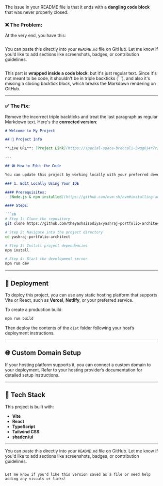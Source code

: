 The issue in your README file is that it ends with a **dangling code block** that was never properly closed.

### ❌ The Problem:

At the very end, you have this:

```markdown
```

You can paste this directly into your `README.md` file on GitHub. Let me know if you'd like to add sections like screenshots, badges, or contribution guidelines.

```
```

This part is **wrapped inside a code block**, but it's just regular text. Since it's not meant to be code, it shouldn't be in triple backticks (\`\`\`), and also it's missing a closing backtick block, which breaks the Markdown rendering on GitHub.

---

### ✅ The Fix:

Remove the incorrect triple backticks and treat the last paragraph as regular Markdown text. Here's the **corrected version**:

````markdown
# Welcome to My Project

## 📌 Project Info

**Live URL**: [Project Link](https://special-space-broccoli-5wqg6j4r7r2vpjj-8080.app.github.dev/)

---

## 🛠️ How to Edit the Code

You can update this project by working locally with your preferred development environment.

### 1. Edit Locally Using Your IDE

#### Prerequisites:
- [Node.js & npm installed](https://github.com/nvm-sh/nvm#installing-and-updating)

#### Steps:

```sh
# Step 1: Clone the repository
git clone https://github.com/theyashsisodiya/yashraj-portfolio-architect/

# Step 2: Navigate into the project directory
cd yashraj-portfolio-architect

# Step 3: Install project dependencies
npm install

# Step 4: Start the development server
npm run dev
````

---

## 🚀 Deployment

To deploy this project, you can use any static hosting platform that supports Vite or React, such as **Vercel**, **Netlify**, or your preferred service.

To create a production build:

```sh
npm run build
```

Then deploy the contents of the `dist` folder following your host’s deployment instructions.

---

## 🌐 Custom Domain Setup

If your hosting platform supports it, you can connect a custom domain to your deployment. Refer to your hosting provider’s documentation for detailed setup instructions.

---

## 🧱 Tech Stack

This project is built with:

* **Vite**
* **React**
* **TypeScript**
* **Tailwind CSS**
* **shadcn/ui**

---

You can paste this directly into your `README.md` file on GitHub. Let me know if you'd like to add sections like screenshots, badges, or contribution guidelines.

```

Let me know if you'd like this version saved as a file or need help adding any visuals or links!
```
